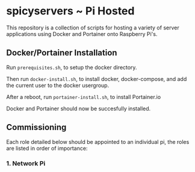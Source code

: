 # spicyservers ~ Pi Hosted
This repository is a collection of scripts for hosting a variety of server applications using Docker and Portainer onto Raspberry Pi's.

## Docker/Portainer Installation
Run `prerequisites.sh`, to setup the docker directory.

Then run `docker-install.sh`, to install docker, docker-compose, and add the current user to the docker usergroup.

After a reboot, run `portainer-install.sh`, to install Portainer.io

Docker and Portainer should now be succesfully installed.

## Commissioning
Each role detailed below should be appointed to an individual pi, the roles are listed in order of importance:

### 1. Network Pi
